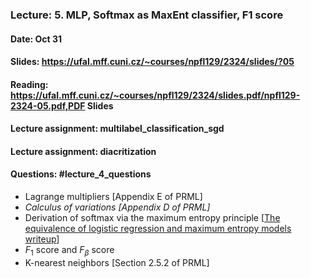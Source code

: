 ### Lecture: 5. MLP, Softmax as MaxEnt classifier, F1 score
#### Date: Oct 31
#### Slides: https://ufal.mff.cuni.cz/~courses/npfl129/2324/slides/?05
#### Reading: https://ufal.mff.cuni.cz/~courses/npfl129/2324/slides.pdf/npfl129-2324-05.pdf,PDF Slides
#### Lecture assignment: multilabel_classification_sgd
#### Lecture assignment: diacritization
#### Questions: #lecture_4_questions

- Lagrange multipliers [Appendix E of PRML]
- _Calculus of variations [Appendix D of PRML]_
- Derivation of softmax via the maximum entropy principle [[The equivalence of logistic regression and maximum entropy models writeup](https://github.com/WinVector/Examples/blob/main/dfiles/LogisticRegressionMaxEnt.pdf)]
- $F_1$ score and $F_β$ score
- K-nearest neighbors [Section 2.5.2 of PRML]
